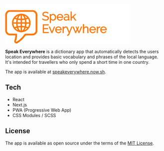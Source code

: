 ![Speak Everywhere](./public/logo.png)

**Speak Everywhere** is a dictionary app that automatically
detects the users location and provides basic vocabulary and phrases of the local language. It's intended for travellers who only spend a short time in one country.

The app is available at [speakeverywhere.now.sh](https://speakeverywhere.now.sh/).

## Tech

- React
- Next.js
- PWA (Progressive Web App)
- CSS Modules / SCSS

## License

The app is available as open source under the terms of the [MIT License](https://opensource.org/licenses/MIT).
